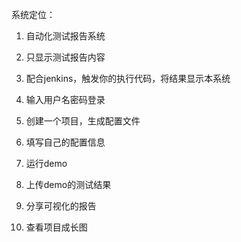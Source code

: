 系统定位：
1. 自动化测试报告系统
2. 只显示测试报告内容
3. 配合jenkins，触发你的执行代码，将结果显示本系统


1. 输入用户名密码登录
2. 创建一个项目，生成配置文件
3. 填写自己的配置信息
4. 运行demo
5. 上传demo的测试结果
6. 分享可视化的报告
7. 查看项目成长图
